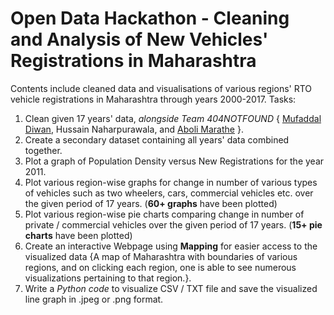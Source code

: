 # Open Data Hackathon - Cleaning and Analysis of New Vehicles' Registrations in Maharashtra
Contents include cleaned data and visualisations of various regions' RTO vehicle registrations in Maharashtra through years 2000-2017.
Tasks:
   1. Clean given 17 years' data, _alongside Team 404NOTFOUND_ { [Mufaddal Diwan](https://github.com/mufaddal12), Hussain Naharpurawala, and [Aboli Marathe](https://github.com/Infernolia) }.
2. Create a secondary dataset containing all years' data combined together.
3. Plot a graph of Population Density versus New Registrations for the year 2011.
4. Plot various region-wise graphs for change in number of various types of vehicles such as two wheelers, cars, commercial vehicles etc. over the given period of 17 years. (**60+ graphs** have been plotted)
5. Plot various region-wise pie charts comparing change in number of private / commercial vehicles over the given period of 17 years. (**15+ pie charts** have been plotted)
6. Create an interactive Webpage using **Mapping** for easier access to the visualized data {A map of Maharashtra with boundaries of various regions, and on clicking each region, one is able to see numerous visualizations pertaining to that region.}.
7. Write a _Python code_ to visualize CSV / TXT file and save the visualized line graph in .jpeg or .png format.
